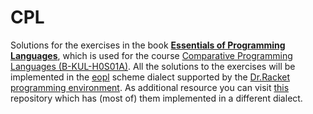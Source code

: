 # CPL

Solutions for the exercises in the book [**Essentials of Programming Languages**](http://dl.acm.org/citation.cfm?id=1378240&coll=DL&dl=GUIDE&CFID=472644417&CFTOKEN=48425312), which is used for the course [Comparative Programming Languages (B-KUL-H0S01A)](https://onderwijsaanbod.kuleuven.be/syllabi/e/H0S01AE.htm). All the solutions to the exercises will be implemented in the [eopl](http://docs.racket-lang.org/eopl/) scheme dialect supported by the [Dr.Racket programming environment](http://docs.racket-lang.org/drracket/). As additional resource you can visit [this](https://github.com/chenyukang/eopl/) repository which has (most of) them implemented in a different dialect.
